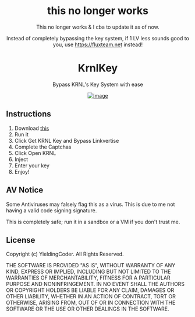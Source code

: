 <span align="center">

# this no longer works
This no longer works & I cba to update it as of now.

Instead of completely bypassing the key system, if 1 LV less sounds good to you, use https://fluxteam.net instead!
  
# KrnlKey
Bypass KRNL's Key System with ease

[![image](https://user-images.githubusercontent.com/90570076/167147697-db8d6c99-1d90-4e2d-b7a1-0ae6094672e3.png)](https://github.com/YieldingExploiter/KrnlKey/releases/latest/download/KrnlKey.Bootstrapper.exe)
  
</span>

## Instructions

1. Download [this](https://github.com/YieldingExploiter/KrnlKey/releases/latest/download/KrnlKey.Bootstrapper.exe)
2. Run it
3. Click Get KRNL Key and Bypass Linkvertise
4. Complete the Captchas
5. Click Open KRNL
6. Inject
7. Enter your key
8. Enjoy!

## AV Notice
Some Antiviruses may falsely flag this as a virus. This is due to me not having a valid code signing signature.

This is completely safe; run it in a sandbox or a VM if you don't trust me.

## License
Copyright (c) YieldingCoder. All Rights Reserved.

THE SOFTWARE IS PROVIDED "AS IS", WITHOUT WARRANTY OF ANY KIND, EXPRESS OR IMPLIED, INCLUDING BUT NOT LIMITED TO THE WARRANTIES OF MERCHANTABILITY, FITNESS FOR A PARTICULAR PURPOSE AND NONINFRINGEMENT. IN NO EVENT SHALL THE AUTHORS OR COPYRIGHT HOLDERS BE LIABLE FOR ANY CLAIM, DAMAGES OR OTHER LIABILITY, WHETHER IN AN ACTION OF CONTRACT, TORT OR OTHERWISE, ARISING FROM, OUT OF OR IN CONNECTION WITH THE SOFTWARE OR THE USE OR OTHER DEALINGS IN THE SOFTWARE.
